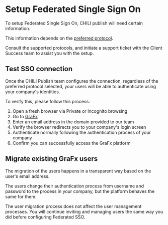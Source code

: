# Setup Federated Single Sign On

To setup Federated Single Sign On, CHILI publish will need certain information.

This information depends on the [preferred protocol](/CHILI-GraFx/concepts/federated-single-sign-on/#federated-sso-via-the-oidc-protocol).

Consult the supported protocols, and initiate a support ticket with the Client Success team to assist you with the setup.

## Test SSO connection

Once the CHILI Publish team configures the connection, regardless of the preferred protocol selected, your users will be able to authenticate using your company's identities.

To verify this, please follow this process:

1. Open a fresh browser via Private or Incognito browsing
2. Go to [GraFx](https://chiligrafx.com)
3. Enter an email address in the domain provided to our team
4. Verify the browser redirects you to your company's login screen
5. Authenticate normally following the authentication process of your company
6. Confirm you can successfully access the GraFx platform

## Migrate existing GraFx users

The migration of the users happens in a transparent way based on the user's email address.

The users change their authentication process from username and password to the process in your company, but the platform behaves the same for them.

The user migration process does not affect the user management processes. You will continue inviting and managing users the same way you did before configuring Federated SSO.